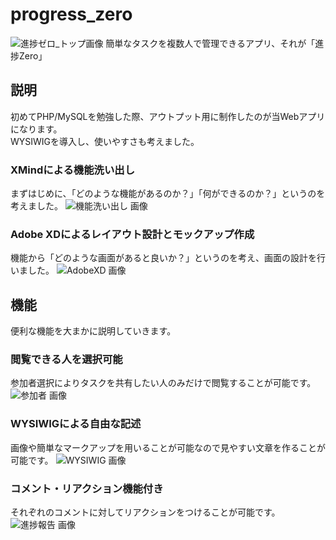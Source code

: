 # progress_zero
![進捗ゼロ_トップ画像](https://haruhiko-zht.com/wp-content/uploads/2019/01/d0dac9d5d04aa9a48676193a7f96e2e0.png "トップ画像")
簡単なタスクを複数人で管理できるアプリ、それが「進捗Zero」 

## 説明
初めてPHP/MySQLを勉強した際、アウトプット用に制作したのが当Webアプリになります。  
WYSIWIGを導入し、使いやすさも考えました。  

### XMindによる機能洗い出し
まずはじめに、「どのような機能があるのか？」「何ができるのか？」というのを考えました。
![機能洗い出し 画像](https://haruhiko-zht.com/wp-content/uploads/2019/01/44dee5ae00547768a5df6bd1af949d4b.png "XMind")

### Adobe XDによるレイアウト設計とモックアップ作成
機能から「どのような画面があると良いか？」というのを考え、画面の設計を行いました。
![AdobeXD 画像](https://haruhiko-zht.com/wp-content/uploads/2019/01/d8d3014cd55b3b14d73388acb81e6e49.png "Adobe XD")

## 機能
便利な機能を大まかに説明していきます。
### 閲覧できる人を選択可能
参加者選択によりタスクを共有したい人のみだけで閲覧することが可能です。
![参加者 画像](https://haruhiko-zht.com/wp-content/uploads/2019/01/c88a9ad57742d686291a51585143eeca.png "機能1")

### WYSIWIGによる自由な記述
画像や簡単なマークアップを用いることが可能なので見やすい文章を作ることが可能です。
![WYSIWIG 画像](https://haruhiko-zht.com/wp-content/uploads/2019/01/d5cffd27fee1c26b98bf915990b842d1.png "機能2")

### コメント・リアクション機能付き
それぞれのコメントに対してリアクションをつけることが可能です。
![進捗報告 画像](https://haruhiko-zht.com/wp-content/uploads/2019/01/c88a9ad57742d686291a51585143eeca.png "機能3")
